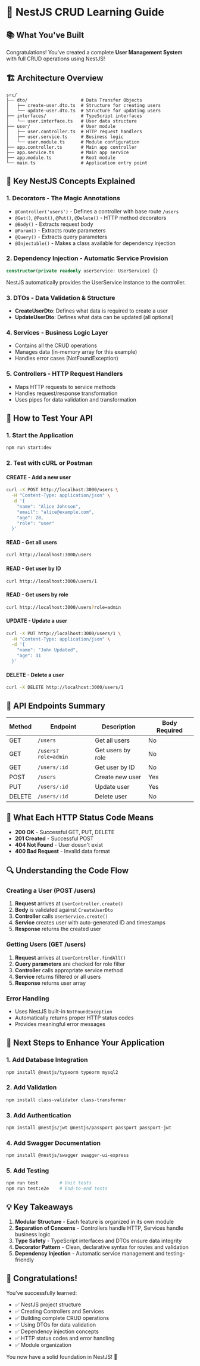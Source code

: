 # 🎯 NestJS CRUD Learning Guide

## 📚 What You've Built

Congratulations! You've created a complete **User Management System** with full CRUD operations using NestJS!

## 🏗️ Architecture Overview

```
src/
├── dto/                    # Data Transfer Objects
│   ├── create-user.dto.ts  # Structure for creating users
│   └── update-user.dto.ts  # Structure for updating users
├── interfaces/             # TypeScript interfaces
│   └── user.interface.ts   # User data structure
├── user/                   # User module
│   ├── user.controller.ts  # HTTP request handlers
│   ├── user.service.ts     # Business logic
│   └── user.module.ts      # Module configuration
├── app.controller.ts       # Main app controller
├── app.service.ts          # Main app service
├── app.module.ts           # Root module
└── main.ts                 # Application entry point
```

## 🔧 Key NestJS Concepts Explained

### 1. **Decorators** - The Magic Annotations
- `@Controller('users')` - Defines a controller with base route `/users`
- `@Get()`, `@Post()`, `@Put()`, `@Delete()` - HTTP method decorators
- `@Body()` - Extracts request body
- `@Param()` - Extracts route parameters
- `@Query()` - Extracts query parameters
- `@Injectable()` - Makes a class available for dependency injection

### 2. **Dependency Injection** - Automatic Service Provision
```typescript
constructor(private readonly userService: UserService) {}
```
NestJS automatically provides the UserService instance to the controller.

### 3. **DTOs** - Data Validation & Structure
- **CreateUserDto**: Defines what data is required to create a user
- **UpdateUserDto**: Defines what data can be updated (all optional)

### 4. **Services** - Business Logic Layer
- Contains all the CRUD operations
- Manages data (in-memory array for this example)
- Handles error cases (NotFoundException)

### 5. **Controllers** - HTTP Request Handlers
- Maps HTTP requests to service methods
- Handles request/response transformation
- Uses pipes for data validation and transformation

## 🚀 How to Test Your API

### 1. Start the Application
```bash
npm run start:dev
```

### 2. Test with cURL or Postman

#### **CREATE** - Add a new user
```bash
curl -X POST http://localhost:3000/users \
  -H "Content-Type: application/json" \
  -d '{
    "name": "Alice Johnson",
    "email": "alice@example.com",
    "age": 28,
    "role": "user"
  }'
```

#### **READ** - Get all users
```bash
curl http://localhost:3000/users
```

#### **READ** - Get user by ID
```bash
curl http://localhost:3000/users/1
```

#### **READ** - Get users by role
```bash
curl http://localhost:3000/users?role=admin
```

#### **UPDATE** - Update a user
```bash
curl -X PUT http://localhost:3000/users/1 \
  -H "Content-Type: application/json" \
  -d '{
    "name": "John Updated",
    "age": 31
  }'
```

#### **DELETE** - Delete a user
```bash
curl -X DELETE http://localhost:3000/users/1
```

## 📝 API Endpoints Summary

| Method | Endpoint | Description | Body Required |
|--------|----------|-------------|---------------|
| GET    | `/users` | Get all users | No |
| GET    | `/users?role=admin` | Get users by role | No |
| GET    | `/users/:id` | Get user by ID | No |
| POST   | `/users` | Create new user | Yes |
| PUT    | `/users/:id` | Update user | Yes |
| DELETE | `/users/:id` | Delete user | No |

## 🎯 What Each HTTP Status Code Means

- **200 OK** - Successful GET, PUT, DELETE
- **201 Created** - Successful POST
- **404 Not Found** - User doesn't exist
- **400 Bad Request** - Invalid data format

## 🔍 Understanding the Code Flow

### Creating a User (POST /users)
1. **Request** arrives at `UserController.create()`
2. **Body** is validated against `CreateUserDto`
3. **Controller** calls `UserService.create()`
4. **Service** creates user with auto-generated ID and timestamps
5. **Response** returns the created user

### Getting Users (GET /users)
1. **Request** arrives at `UserController.findAll()`
2. **Query parameters** are checked for role filter
3. **Controller** calls appropriate service method
4. **Service** returns filtered or all users
5. **Response** returns user array

### Error Handling
- Uses NestJS built-in `NotFoundException`
- Automatically returns proper HTTP status codes
- Provides meaningful error messages

## 🚀 Next Steps to Enhance Your Application

### 1. Add Database Integration
```bash
npm install @nestjs/typeorm typeorm mysql2
```

### 2. Add Validation
```bash
npm install class-validator class-transformer
```

### 3. Add Authentication
```bash
npm install @nestjs/jwt @nestjs/passport passport passport-jwt
```

### 4. Add Swagger Documentation
```bash
npm install @nestjs/swagger swagger-ui-express
```

### 5. Add Testing
```bash
npm run test        # Unit tests
npm run test:e2e    # End-to-end tests
```

## 💡 Key Takeaways

1. **Modular Structure** - Each feature is organized in its own module
2. **Separation of Concerns** - Controllers handle HTTP, Services handle business logic
3. **Type Safety** - TypeScript interfaces and DTOs ensure data integrity
4. **Decorator Pattern** - Clean, declarative syntax for routes and validation
5. **Dependency Injection** - Automatic service management and testing-friendly

## 🎉 Congratulations!

You've successfully learned:
- ✅ NestJS project structure
- ✅ Creating Controllers and Services
- ✅ Building complete CRUD operations
- ✅ Using DTOs for data validation
- ✅ Dependency injection concepts
- ✅ HTTP status codes and error handling
- ✅ Module organization

You now have a solid foundation in NestJS! 🚀
